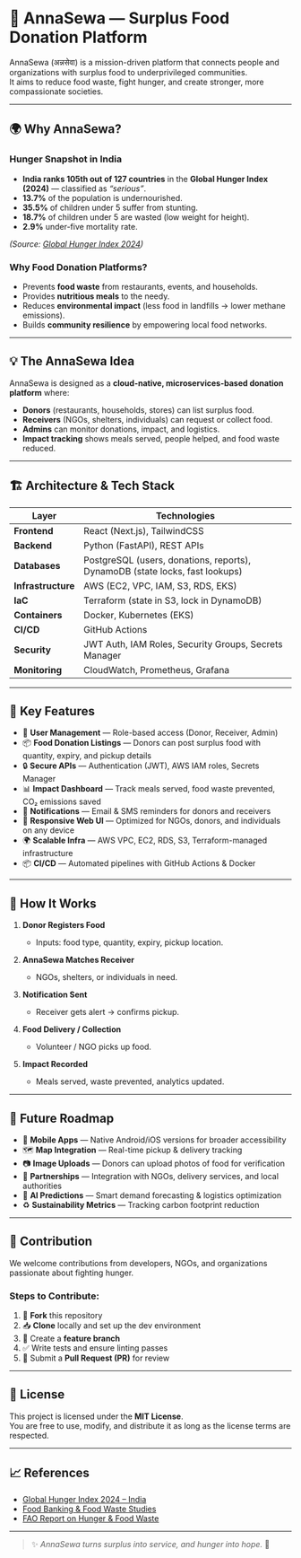 # 🍲 AnnaSewa — Surplus Food Donation Platform

AnnaSewa (अन्नसेवा) is a mission-driven platform that connects people and organizations with surplus food to underprivileged communities.  
It aims to reduce food waste, fight hunger, and create stronger, more compassionate societies.

---

## 🌍 Why AnnaSewa?

### Hunger Snapshot in India

- **India ranks 105th out of 127 countries** in the **Global Hunger Index (2024)** — classified as *“serious”*.  
- **13.7%** of the population is undernourished.  
- **35.5%** of children under 5 suffer from stunting.  
- **18.7%** of children under 5 are wasted (low weight for height).  
- **2.9%** under-five mortality rate.  

*(Source: [Global Hunger Index 2024](https://www.globalhungerindex.org/india.html))*  

### Why Food Donation Platforms?

- Prevents **food waste** from restaurants, events, and households.  
- Provides **nutritious meals** to the needy.  
- Reduces **environmental impact** (less food in landfills → lower methane emissions).  
- Builds **community resilience** by empowering local food networks.  

---

## 💡 The AnnaSewa Idea

AnnaSewa is designed as a **cloud-native, microservices-based donation platform** where:

- **Donors** (restaurants, households, stores) can list surplus food.  
- **Receivers** (NGOs, shelters, individuals) can request or collect food.  
- **Admins** can monitor donations, impact, and logistics.  
- **Impact tracking** shows meals served, people helped, and food waste reduced.  

---

## 🏗️ Architecture & Tech Stack

| Layer | Technologies |
|-------|--------------|
| **Frontend** | React (Next.js), TailwindCSS |
| **Backend** | Python (FastAPI), REST APIs |
| **Databases** | PostgreSQL (users, donations, reports), DynamoDB (state locks, fast lookups) |
| **Infrastructure** | AWS (EC2, VPC, IAM, S3, RDS, EKS) |
| **IaC** | Terraform (state in S3, lock in DynamoDB) |
| **Containers** | Docker, Kubernetes (EKS) |
| **CI/CD** | GitHub Actions |
| **Security** | JWT Auth, IAM Roles, Security Groups, Secrets Manager |
| **Monitoring** | CloudWatch, Prometheus, Grafana |

---

## 🔑 Key Features

- 👥 **User Management** — Role-based access (Donor, Receiver, Admin)  
- 📦 **Food Donation Listings** — Donors can post surplus food with quantity, expiry, and pickup details  
- 🔒 **Secure APIs** — Authentication (JWT), AWS IAM roles, Secrets Manager  
- 📊 **Impact Dashboard** — Track meals served, food waste prevented, CO₂ emissions saved  
- 🔔 **Notifications** — Email & SMS reminders for donors and receivers  
- 📱 **Responsive Web UI** — Optimized for NGOs, donors, and individuals on any device  
- 🌍 **Scalable Infra** — AWS VPC, EC2, RDS, S3, Terraform-managed infrastructure  
- 📦 **CI/CD** — Automated pipelines with GitHub Actions & Docker  

---

## 🚀 How It Works

1. **Donor Registers Food**  
   - Inputs: food type, quantity, expiry, pickup location.  

2. **AnnaSewa Matches Receiver**  
   - NGOs, shelters, or individuals in need.  

3. **Notification Sent**  
   - Receiver gets alert → confirms pickup.  

4. **Food Delivery / Collection**  
   - Volunteer / NGO picks up food.  

5. **Impact Recorded**  
   - Meals served, waste prevented, analytics updated.  

---

## 🔭 Future Roadmap

- 📱 **Mobile Apps** — Native Android/iOS versions for broader accessibility  
- 🗺️ **Map Integration** — Real-time pickup & delivery tracking  
- 📷 **Image Uploads** — Donors can upload photos of food for verification  
- 🤝 **Partnerships** — Integration with NGOs, delivery services, and local authorities  
- 🤖 **AI Predictions** — Smart demand forecasting & logistics optimization  
- ♻️ **Sustainability Metrics** — Tracking carbon footprint reduction  

---

## 🤝 Contribution

We welcome contributions from developers, NGOs, and organizations passionate about fighting hunger.  

### Steps to Contribute:
1. 🍴 **Fork** this repository  
2. 📥 **Clone** locally and set up the dev environment  
3. 🌱 Create a **feature branch**  
4. ✅ Write tests and ensure linting passes  
5. 🔄 Submit a **Pull Request (PR)** for review  

---

## 📜 License

This project is licensed under the **MIT License**.  
You are free to use, modify, and distribute it as long as the license terms are respected.  

---

## 📈 References

- [Global Hunger Index 2024 – India](https://www.globalhungerindex.org/india.html)  
- [Food Banking & Food Waste Studies](https://www.foodbanking.org/reducing-food-loss-and-waste/)  
- [FAO Report on Hunger & Food Waste](https://www.fao.org/platform-food-loss-waste/en/)  

---

> ✨ *AnnaSewa turns surplus into service, and hunger into hope.* 🍲
